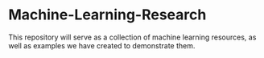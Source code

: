 # Machine-Learning-Research
This repository will serve as a collection of machine learning resources, as well as examples we have created to demonstrate them.
